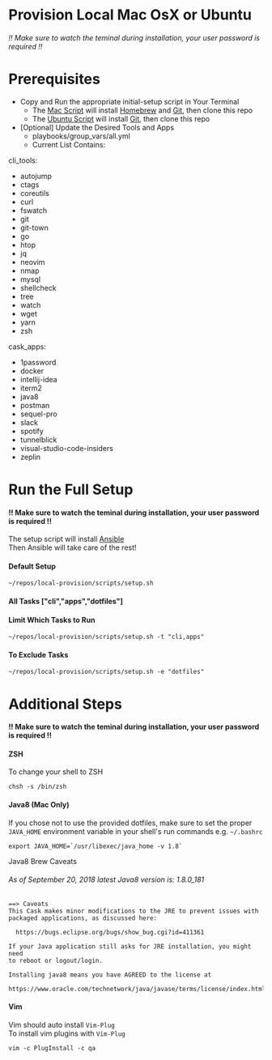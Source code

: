 Provision Local Mac OsX or Ubuntu
=====================================
###### !! Make sure to watch the teminal during installation, your user password is required !! 
# Prerequisites  
  * Copy and Run the appropriate initial-setup script in Your Terminal 
      * The [Mac Script](https://bitbucket.org/seemywingz/local-provision/raw/master/scripts/initial-setup-mac.sh)  will install [Homebrew](https://brew.sh/) and [Git](https://git-scm.com/), then clone this repo
      * The [Ubuntu Script](https://bitbucket.org/seemywingz/local-provision/raw/master/scripts/initial-setup-unix.sh)  will install [Git](https://git-scm.com/), then clone this repo
  * [Optional] Update the Desired Tools and Apps  
    *  playbooks/group_vars/all.yml 
    *  Current List Contains:  

 cli_tools:
  - autojump
  - ctags
  - coreutils
  - curl 
  - fswatch
  - git
  - git-town
  - go
  - htop
  - jq
  - neovim
  - nmap
  - mysql
  - shellcheck
  - tree
  - watch
  - wget
  - yarn
  - zsh

cask_apps:
  - 1password
  - docker
  - intellij-idea
  - iterm2
  - java8
  - postman
  - sequel-pro
  - slack
  - spotify
  - tunnelblick
  - visual-studio-code-insiders
  - zeplin

# Run the Full Setup
#### !! Make sure to watch the teminal during installation, your user password is required !! 

The setup script will install [Ansible](https://www.ansible.com/overview/how-ansible-works)  
Then Ansible will take care of the rest!

#### Default Setup
  `~/repos/local-provision/scripts/setup.sh`

#### All Tasks  ["cli","apps","dotfiles"]
#### Limit Which Tasks to Run 
  `~/repos/local-provision/scripts/setup.sh -t "cli,apps"`

#### To Exclude Tasks
  `~/repos/local-provision/scripts/setup.sh -e "dotfiles"`
  

# Additional Steps
#### !! Make sure to watch the teminal during installation, your user password is required !! 

#### ZSH
To change your shell to ZSH
```shell_session 
chsh -s /bin/zsh
```  

#### Java8 (Mac Only)
If you chose not to use the provided dotfiles, make sure to set the proper `JAVA_HOME` environment variable in your shell's run commands e.g. `~/.bashrc` 
```
export JAVA_HOME=`/usr/libexec/java_home -v 1.8`
```
Java8 Brew Caveats
###### As of September 20, 2018 latest Java8 version is: 1.8.0_181
```term
==> Caveats
This Cask makes minor modifications to the JRE to prevent issues with
packaged applications, as discussed here:

  https://bugs.eclipse.org/bugs/show_bug.cgi?id=411361

If your Java application still asks for JRE installation, you might need
to reboot or logout/login.

Installing java8 means you have AGREED to the license at
  https://www.oracle.com/technetwork/java/javase/terms/license/index.html
```

#### Vim
Vim should auto install `Vim-Plug`   
To install vim plugins with `Vim-Plug`
```
vim -c PlugInstall -c qa
```
